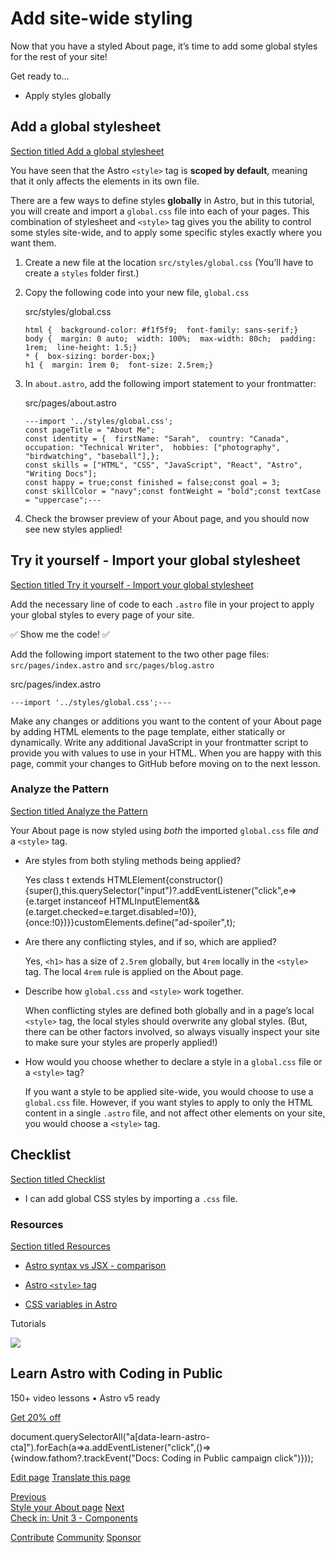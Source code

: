 Add site-wide styling
=====================

Now that you have a styled About page, it’s time to add some global styles for the rest of your site!

Get ready to…

*   Apply styles globally

Add a global stylesheet
-----------------------

[Section titled Add a global stylesheet](#add-a-global-stylesheet)

You have seen that the Astro `<style>` tag is **scoped by default**, meaning that it only affects the elements in its own file.

There are a few ways to define styles **globally** in Astro, but in this tutorial, you will create and import a `global.css` file into each of your pages. This combination of stylesheet and `<style>` tag gives you the ability to control some styles site-wide, and to apply some specific styles exactly where you want them.

1.  Create a new file at the location `src/styles/global.css` (You’ll have to create a `styles` folder first.)
    
2.  Copy the following code into your new file, `global.css`
    
    src/styles/global.css
    
        html {  background-color: #f1f5f9;  font-family: sans-serif;}
        body {  margin: 0 auto;  width: 100%;  max-width: 80ch;  padding: 1rem;  line-height: 1.5;}
        * {  box-sizing: border-box;}
        h1 {  margin: 1rem 0;  font-size: 2.5rem;}
    
3.  In `about.astro`, add the following import statement to your frontmatter:
    
    src/pages/about.astro
    
        ---import '../styles/global.css';
        const pageTitle = "About Me";
        const identity = {  firstName: "Sarah",  country: "Canada",  occupation: "Technical Writer",  hobbies: ["photography", "birdwatching", "baseball"],};
        const skills = ["HTML", "CSS", "JavaScript", "React", "Astro", "Writing Docs"];
        const happy = true;const finished = false;const goal = 3;
        const skillColor = "navy";const fontWeight = "bold";const textCase = "uppercase";---
    
4.  Check the browser preview of your About page, and you should now see new styles applied!
    

Try it yourself - Import your global stylesheet
-----------------------------------------------

[Section titled Try it yourself - Import your global stylesheet](#try-it-yourself---import-your-global-stylesheet)

Add the necessary line of code to each `.astro` file in your project to apply your global styles to every page of your site.

✅ Show me the code! ✅

Add the following import statement to the two other page files: `src/pages/index.astro` and `src/pages/blog.astro`

src/pages/index.astro

    ---import '../styles/global.css';---

Make any changes or additions you want to the content of your About page by adding HTML elements to the page template, either statically or dynamically. Write any additional JavaScript in your frontmatter script to provide you with values to use in your HTML. When you are happy with this page, commit your changes to GitHub before moving on to the next lesson.

### Analyze the Pattern

[Section titled Analyze the Pattern](#analyze-the-pattern)

Your About page is now styled using _both_ the imported `global.css` file _and_ a `<style>` tag.

*   Are styles from both styling methods being applied?
    
     Yes class t extends HTMLElement{constructor(){super(),this.querySelector("input")?.addEventListener("click",e=>{e.target instanceof HTMLInputElement&&(e.target.checked=e.target.disabled=!0)},{once:!0})}}customElements.define("ad-spoiler",t);
    
*   Are there any conflicting styles, and if so, which are applied?
    
     Yes, `<h1>` has a size of `2.5rem` globally, but `4rem` locally in the `<style>` tag. The local `4rem` rule is applied on the About page.
    
*   Describe how `global.css` and `<style>` work together.
    
     When conflicting styles are defined both globally and in a page’s local `<style>` tag, the local styles should overwrite any global styles. (But, there can be other factors involved, so always visually inspect your site to make sure your styles are properly applied!)
    
*   How would you choose whether to declare a style in a `global.css` file or a `<style>` tag?
    
     If you want a style to be applied site-wide, you would choose to use a `global.css` file. However, if you want styles to apply to only the HTML content in a single `.astro` file, and not affect other elements on your site, you would choose a `<style>` tag.
    

Checklist
---------

[Section titled Checklist](#checklist)

 *    I can add global CSS styles by importing a `.css` file.

### Resources

[Section titled Resources](#resources)

*   [Astro syntax vs JSX - comparison](/en/reference/astro-syntax/#differences-between-astro-and-jsx)
    
*   [Astro `<style>` tag](/en/guides/styling/#styling-in-astro)
    
*   [CSS variables in Astro](/en/guides/styling/#css-variables)
    

Tutorials

![](/_astro/CodingInPublic.DpaYu7Qd_5sx41.webp)

Learn Astro with **Coding in Public**
-------------------------------------

150+ video lessons • Astro v5 ready

[Get 20% off](https://learnastro.dev?code=ASTRO_PROMO)

document.querySelectorAll("a\[data-learn-astro-cta\]").forEach(a=>a.addEventListener("click",()=>{window.fathom?.trackEvent("Docs: Coding in Public campaign click")}));

[Edit page](https://github.com/withastro/docs/edit/main/src/content/docs/en/tutorial/2-pages/5.mdx) [Translate this page](https://contribute.docs.astro.build/guides/i18n/)

[Previous  
Style your About page](/en/tutorial/2-pages/4/) [Next  
Check in: Unit 3 - Components](/en/tutorial/3-components/)

[Contribute](/en/contribute/) [Community](https://astro.build/chat) [Sponsor](https://opencollective.com/astrodotbuild)